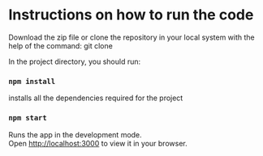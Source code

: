 # Instructions on how to run the code

Download the zip file or clone the repository in your local system with the help of the command: git clone

In the project directory, you should run:

### `npm install`

installs all the dependencies required for the project

### `npm start`

Runs the app in the development mode.\
Open [http://localhost:3000](http://localhost:3000) to view it in your browser.
